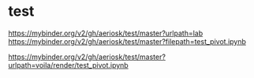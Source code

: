 # test

https://mybinder.org/v2/gh/aeriosk/test/master?urlpath=lab <br>
https://mybinder.org/v2/gh/aeriosk/test/master?filepath=test_pivot.ipynb  <br>

https://mybinder.org/v2/gh/aeriosk/test/master?urlpath=voila/render/test_pivot.ipynb
